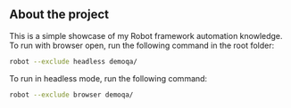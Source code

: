 ## About the project

This is a simple showcase of my Robot framework automation knowledge.
To run with browser open, run the following command in the root folder:

```bash
robot --exclude headless demoqa/
```

To run in headless mode, run the following command:
```bash
robot --exclude browser demoqa/
```

